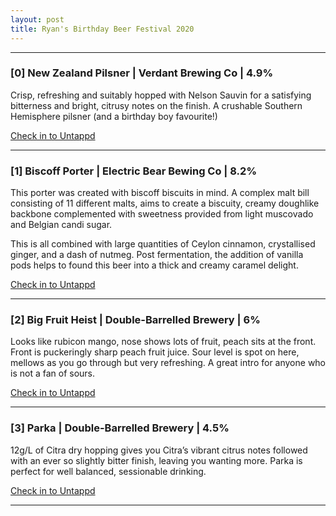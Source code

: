 ```yaml
---
layout: post
title: Ryan's Birthday Beer Festival 2020
---
```



---
### [0] New Zealand Pilsner | Verdant Brewing Co | 4.9%
Crisp, refreshing and suitably hopped with Nelson Sauvin for a satisfying bitterness and bright, citrusy notes on the finish. A crushable Southern Hemisphere pilsner (and a birthday boy favourite!)

[Check in to Untappd](https://untappd.com/b/verdant-brewing-co-nz-pilsner/3834769)

****

### [1] Biscoff Porter | Electric Bear Bewing Co | 8.2%
This porter was created with biscoff biscuits in mind. A complex malt bill consisting of 11 different malts, aims to create a biscuity, creamy doughlike backbone complemented with sweetness provided from light muscovado and Belgian candi sugar.

This is all combined with large quantities of Ceylon cinnamon, crystallised ginger, and a dash of nutmeg. Post fermentation, the addition of vanilla pods helps to found this beer into a thick and creamy caramel delight.

[Check in to Untappd](https://untappd.com/b/oakham-ales-scarlet-macaw/52694)

****

### [2] Big Fruit Heist | Double-Barrelled Brewery | 6%
Looks like rubicon mango, nose shows lots of fruit, peach sits at the front. Front is puckeringly sharp peach fruit juice. Sour level is spot on here, mellows as you go through but very refreshing. A great intro for anyone who is not a fan of sours.

[Check in to Untappd](https://untappd.com/b/double-barrelled-brewery-the-big-fruit-heist/3705255)

****

### [3] Parka | Double-Barrelled Brewery | 4.5%
12g/L of Citra dry hopping gives you Citra’s vibrant citrus notes followed with an ever so slightly bitter finish, leaving you wanting more.
Parka is perfect for well balanced, sessionable drinking.

[Check in to Untappd](https://untappd.com/b/double-barrelled-brewery-parka/2851109)

****
